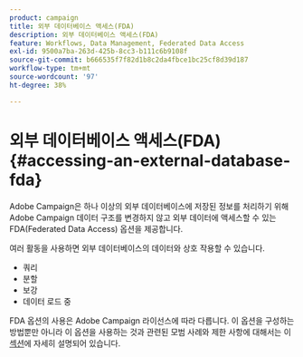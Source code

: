 ```yaml
---
product: campaign
title: 외부 데이터베이스 액세스(FDA)
description: 외부 데이터베이스 액세스(FDA)
feature: Workflows, Data Management, Federated Data Access
exl-id: 9500a7ba-263d-425b-8cc3-b111c6b9108f
source-git-commit: b666535f7f82d1b8c2da4fbce1bc25cf8d39d187
workflow-type: tm+mt
source-wordcount: '97'
ht-degree: 38%

---
```


# 외부 데이터베이스 액세스(FDA){#accessing-an-external-database-fda}



Adobe Campaign은 하나 이상의 외부 데이터베이스에 저장된 정보를 처리하기 위해 Adobe Campaign 데이터 구조를 변경하지 않고 외부 데이터에 액세스할 수 있는 FDA(Federated Data Access) 옵션을 제공합니다.

여러 활동을 사용하면 외부 데이터베이스의 데이터와 상호 작용할 수 있습니다.

* 쿼리
* 분할
* 보강
* 데이터 로드 중

FDA 옵션의 사용은 Adobe Campaign 라이선스에 따라 다릅니다. 이 옵션을 구성하는 방법뿐만 아니라 이 옵션을 사용하는 것과 관련된 모범 사례와 제한 사항에 대해서는 이 [섹션](../../installation/using/about-fda.md)에 자세히 설명되어 있습니다.
